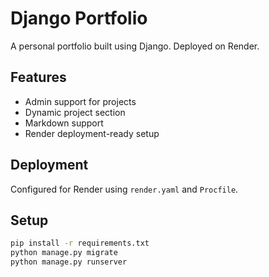 # Django Portfolio

A personal portfolio built using Django. Deployed on Render.

## Features
- Admin support for projects
- Dynamic project section
- Markdown support
- Render deployment-ready setup

## Deployment
Configured for Render using `render.yaml` and `Procfile`.

## Setup
```bash
pip install -r requirements.txt
python manage.py migrate
python manage.py runserver
